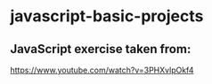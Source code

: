 # javascript-basic-projects

## JavaScript exercise taken from:

https://www.youtube.com/watch?v=3PHXvlpOkf4
